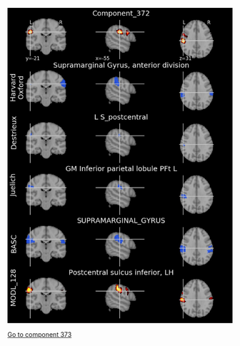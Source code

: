 


![372](preliminary/372.jpg "Component 372")

[Go to component 373](https://parietal-inria.github.io/MODL_atlas/512/373 "Component 373")